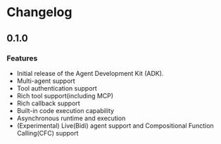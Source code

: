 # Changelog

## 0.1.0

### Features
* Initial release of the Agent Development Kit (ADK).
* Multi-agent support
* Tool authentication support
* Rich tool support(including MCP)
* Rich callback support
* Built-in code execution capability
* Asynchronous runtime and execution
* (Experimental) Live(Bidi) agent support and Compositional Function Calling(CFC) support
